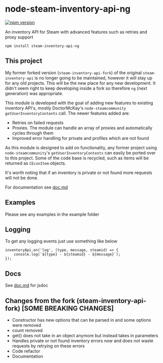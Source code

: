 # node-steam-inventory-api-ng
[![npm version](https://img.shields.io/npm/v/steam-inventory-api-ng.svg)](https://npmjs.com/package/steam-inventory-api-ng) 

An inventory API for Steam with advanced features such as retries and proxy support

```
npm install steam-inventory-api-ng
```

## This project

My former forked version (`steam-inventory-api-fork`) of the original `steam-inventory-api` is no longer going to be maintained, however it will stay up for any old projects. This will be the new place for any new development. It didn't seem right to keep developing inside a fork so therefore `ng` (next generation) was appropriate.

This module is developed with the goal of adding new features to existing inventory API's, mostly DoctorMcKay's `node-steamcommunity` `getUserInventoryContents` call. The newer features added are:

- Retries on failed requests
- Proxies. The module can handle an array of proxies and automatically cycles through them
- Improved error handling for private and profiles which are not found

As this module is designed to add on functionality, any former project using `node-steamcommunity`'s `getUserInventoryContents` can easily be ported over to this project. Some of the code base is recycled, such as items will be returned as `CEconItem` objects.

It's worth noting that if an inventory is private or not found more requests will not be done.

For documentation see [doc.md](https://github.com/itsjfx/node-steam-inventory-api-ng/blob/master/doc.md)

## Examples

Please see any examples in the example folder

## Logging

To get any logging events just use something like below
```
inventoryApi.on('log', (type, message, steamid) => {
	console.log(`${type} - ${steamid} - ${message}`);
});
```

## Docs
See [doc.md](https://github.com/itsjfx/node-steam-inventory-api-ng/blob/master/doc.md) for jsdoc

## Changes from the fork (steam-inventory-api-fork) [SOME BREAKING CHANGES]

- Constructor has new options that can be parsed in and some options were removed
- count removed
- get() does not take in an object anymore but instead takes in parameters
- Handles private or not found inventory errors now and does not waste requests by retrying on these errors
- Code refactor
- Documentation
